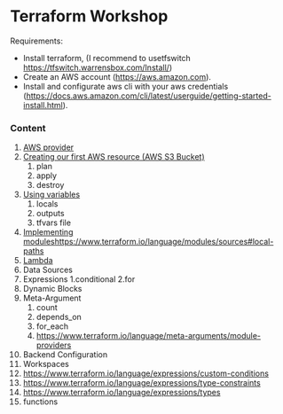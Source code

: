 # Terraform Workshop

Requirements:
- Install terraform, (I recommend to usetfswitch https://tfswitch.warrensbox.com/Install/)
- Create an AWS account (https://aws.amazon.com).
- Install and configurate  aws cli with your aws credentials (https://docs.aws.amazon.com/cli/latest/userguide/getting-started-install.html).


### Content
1. [AWS provider](./aws-provider)
2. [Creating our first AWS resource (AWS S3 Bucket)](./s3)
    1. plan
    2. apply
    2. destroy
3. [Using variables](./s3-using-variables)
    1. locals
    2. outputs
    3. tfvars file
4. [Implementing modules](./s3-modules)https://www.terraform.io/language/modules/sources#local-paths
5. [Lambda](./lambda)
6. Data Sources
7. Expressions
    1.conditional
    2.for
8. Dynamic Blocks
9. Meta-Argument
    1. count
    2. depends_on
    3. for_each
    4. https://www.terraform.io/language/meta-arguments/module-providers
10. Backend Configuration
11. Workspaces
12. https://www.terraform.io/language/expressions/custom-conditions
13. https://www.terraform.io/language/expressions/type-constraints
14. https://www.terraform.io/language/expressions/types
15. functions

